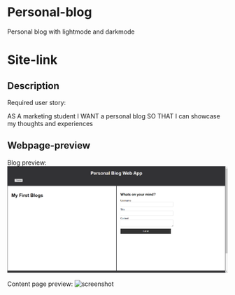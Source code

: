 # Personal-blog
Personal blog with lightmode and darkmode

# Site-link


## Description
Required user story:

AS A marketing student I WANT a personal blog SO THAT I can showcase my thoughts and experiences

## Webpage-preview

Blog preview:
![screenshot](./assets/images/blogpage.png)

Content page preview:
![screenshot](./assets/images/conentpage.png)